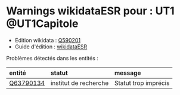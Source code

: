 Warnings wikidataESR pour : UT1 @UT1Capitole
================

- Edition wikidata : [Q590201](https://www.wikidata.org/wiki/Q590201)
- Guide d'édition : [wikidataESR](https://github.com/cpesr/wikidataESR/)



Problèmes détectés dans les entités :

|entité                                               |statut                |message              |
|:----------------------------------------------------|:---------------------|:--------------------|
|[Q63790134](https://www.wikidata.org/wiki/Q63790134) |institut de recherche |Statut trop imprécis |
